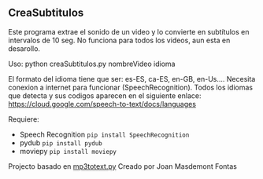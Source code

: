 ## CreaSubtitulos
Este programa extrae el sonido de un video y lo convierte en subtítulos en intervalos de 10 seg. No funciona para todos los videos, aun esta en desarollo.

Uso:
    python creaSubtitulos.py nombreVideo idioma
    
El formato del idioma tiene que ser: es-ES, ca-ES, en-GB, en-Us....
Necesita conexion a internet para funcionar (SpeechRecognition). Todos los idiomas que detecta y sus codigos aparecen en el siguiente enlace:
https://cloud.google.com/speech-to-text/docs/languages

Requiere:
- Speech Recognition     `pip install SpeechRecognition`
- pydub                  `pip install pydub`
- moviepy                `pip install moviepy`

















Projecto basado en [mp3totext.py](https://gist.github.com/nosemas/a7e01f629c0302539ae4ee0782e5a801) Creado por Joan Masdemont Fontas
